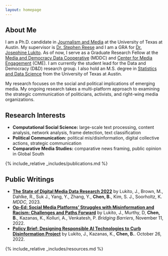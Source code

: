 ```yaml
---
layout: homepage
---
```


## About Me

I am a Ph.D. candidate in [Journalism and Media](https://journalism.utexas.edu/) at the University of Texas at Austin. My supervisor is [Dr. Stephen Reese](https://journalism.utexas.edu/faculty/stephen-d-reese) and I am a GRA for [Dr. Josephine Lukito](https://moody.utexas.edu/faculty/jo-lukito). As of now, I serve as a Graduate Research Fellow at the [Media and Democracy Data Cooperative](https://mddatacoop.org/) (MDDC) and [Center for Media Engagement](https://mediaengagement.org) (CME). I am currently the student lead for the Data and Democracy (D&D) research group. I also hold an M.S. degree in [Statistics and Data Science](https://stat.utexas.edu/) from the University of Texas at Austin.

My research focuses on the social and political implications of emerging media. My ongoing research takes a multi-platform approach to examining the strategic communication of politicians, activists, and right-wing media organizations.

## Research Interests

- **Computational Social Science:** large-scale text processing, content analysis, network analysis, frame detection, text classification
- **Political Communication:** political mis/disinformation, digital collective actions, strategic communication
- **Comparative Media Studies:** comparative news framing, public opinion in Global South

{% include_relative _includes/publications.md %}

## Public Writings

- **[The State of Digital Media Data Research 2022](https://mddatacoop.org/files/2023/State%20of%20Digital%20Media%20Data%20Research%202023.pdf)** by Lukito, J., Brown, M., Dahlke, R., Suk J., Yang, Y., Zhang, Y., **Chen, B.**, Kim, S. J., Soorholtz, K. *MDDC*, 2023. 
- **[Op-Ed: Social Media Platforms’ Struggles with Misinformation and Racism: Challenges and Paths Forward](https://bridgingbarriers.utexas.edu/news/op-ed-social-media-platforms-struggles-misinformation-and-racism-challenges-and-paths-forward)** by Lukito, J., Murthy, D, **Chen, B.**, Kazanas, K., Kolluri, A., Venkatesh, P. *Bridging Barriers*, November 11, 2022. 
- **[Policy Brief: Designing Responsible AI Technologies to Curb Disinformation Project](https://utexas.app.box.com/s/afle7fobyw130ef0yorrqcqmiyy9k0ez)** by Lukito, J., Kazanas, K., **Chen, B.**. October 26, 2022.

{% include_relative _includes/resources.md %}
